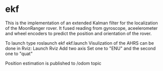 # ekf
This is the implementation of an extended Kalman filter for the localization of the MoonRanger rover. It fused reading from gyroscope, aceelerometer and wheel encoders to predict the position and orientation of the rover.

To launch type roslaunch ekf ekf.launch
Visulization of the AHRS can be done in Rviz:
  Launch Rviz
  Add two axis 
  Set one to "ENU" and the second one to "quat"

Position estimation is published to /odom topic
